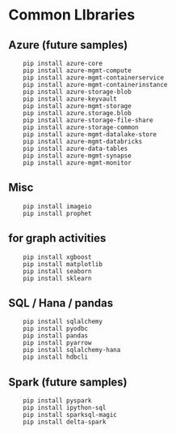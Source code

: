 
# Common LIbraries 

## Azure (future samples)
        pip install azure-core
        pip install azure-mgmt-compute
        pip install azure-mgmt-containerservice
        pip install azure-mgmt-containerinstance
        pip install azure-storage-blob
        pip install azure-keyvault
        pip install azure-mgmt-storage
        pip install azure.storage.blob
        pip install azure-storage-file-share
        pip install azure-storage-common
        pip install azure-mgmt-datalake-store
        pip install azure-mgmt-databricks
        pip install azure-data-tables
        pip install azure-mgmt-synapse
        pip install azure-mgmt-monitor


## Misc 
        pip install imageio
        pip install prophet

## for graph activities
        pip install xgboost
        pip install matplotlib
        pip install seaborn
        pip install sklearn

## SQL / Hana / pandas
        pip install sqlalchemy
        pip install pyodbc 
        pip install pandas
        pip install pyarrow
        pip install sqlalchemy-hana
        pip install hdbcli

## Spark (future samples)
        pip install pyspark
        pip install ipython-sql
        pip install sparksql-magic
        pip install delta-spark
